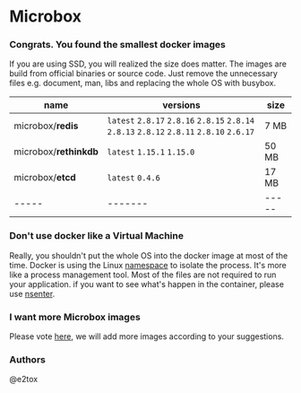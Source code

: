 # **Microbox**

### Congrats. You found the smallest docker images

If you are using SSD, you will realized the size does matter. The images are build from official binaries or source code. Just remove the unnecessary files e.g. document, man, libs and replacing the whole OS with busybox.

|name|versions|size|
|-----|--------|-----|
|microbox/**redis**|`latest` `2.8.17` `2.8.16` `2.8.15` `2.8.14` `2.8.13` `2.8.12` `2.8.11` `2.8.10` `2.6.17`| 7 MB | 
|microbox/**rethinkdb**|`latest` `1.15.1` `1.15.0`| 50 MB |
|microbox/**etcd**|`latest` `0.4.6`| 17 MB |
|-----|-------|-----|


### Don't use docker like a Virtual Machine
Really, you shouldn't put the whole OS into the docker image at most of the time. Docker is using the Linux [namespace](http://en.wikipedia.org/wiki/Cgroups) to isolate the process. It's more like a process management tool. Most of the files are not required to run your application. if you want to see what's happen in the container, please use [nsenter](https://github.com/jpetazzo/nsenter).

### I want more **Microbox** images
Please vote [here](https://github.com/microbox/microbox.github.io/issues), we will add more images according to your suggestions.

### Authors
@e2tox
